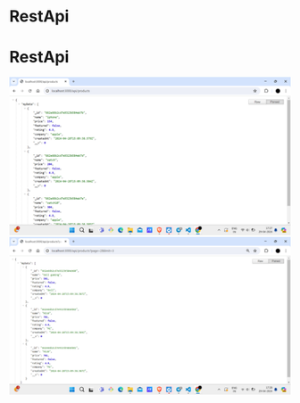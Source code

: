 ﻿# RestApi
# RestApi
![A picture of API on loacalhost](https://github.com/VaibhavUpadhyay62/NodeApi/blob/main/Screenshot%20(22).png)
![A picture of API on loacalhost](https://github.com/VaibhavUpadhyay62/NodeApi/blob/main/Screenshot%20(23).png)
